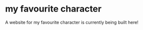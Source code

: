 
<h1>my favourite character</h1>
A website for my favourite character is currently being built here!
